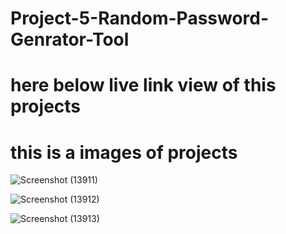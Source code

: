 # Project-5-Random-Password-Genrator-Tool




# here below live link view of this projects



# this is a images of projects 

![Screenshot (13911)](https://github.com/RushikeshBorude/Project-5-Random-Password-Genrator-Tool/assets/86228914/fdec7b24-14fd-4963-a735-561f765a54be)




![Screenshot (13912)](https://github.com/RushikeshBorude/Project-5-Random-Password-Genrator-Tool/assets/86228914/2771c4dd-0194-402f-b290-c0025a23f90a)






![Screenshot (13913)](https://github.com/RushikeshBorude/Project-5-Random-Password-Genrator-Tool/assets/86228914/3ed96672-46ab-4b04-af67-e20ba34807d9)
